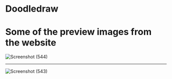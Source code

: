 # Doodledraw

# Some of the preview images from the website
![Screenshot (544)](https://user-images.githubusercontent.com/62739618/130173303-78748ac9-3d04-48c7-96ff-61935206479f.png)
**************************************************************************************************************************
![Screenshot (543)](https://user-images.githubusercontent.com/62739618/130173326-7292b5d7-1d74-4d53-968b-d1d16d26d4c3.png)
